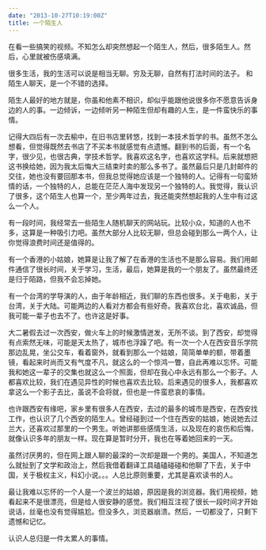 ```yaml
---
date: "2013-10-27T10:19:00Z"
title: 一个陌生人
---
```



在看一些搞笑的视频。不知怎么却突然想起一个陌生人，然后，很多陌生人。然后，心里就被伤感填满。


很多生活，我的生活可以说是相当无聊。穷及无聊，自然有打法时间的法子。
和陌生人聊天，是一个不错的选择。

陌生人最好的地方就是，你虽和他素不相识，却似乎能跟他说很多你不愿意告诉身边的人的事。一边倾诉，一边倾听另一种陌生但却有趣的人生，是一件蛮快乐的事情。

记得大四后有一次去榆中，在旧书店里转悠，找到一本技术哲学的书。虽然不怎么想看，但觉得既然去书店了不买本书就感觉有点遗憾。翻到书的后面，有一个名字，很少见，也很古典，学技术哲学。我喜欢这名字，也喜欢这学科。后来就想把这书换给她，因为我太后悔大三结束时卖的那么多书了。虽然最后只是几封邮件的交往，她也没有要回那本书，但我总觉得她应该是一个独特的人。记得有一句蛮矫情的话，一个独特的人，总能在茫茫人海中发现另一个独特的人。我觉得，我认识了很多，这个陌生人也算一个，至少两年过去，我还能突然想起我的人生中有过这么一个人。

有一段时间，我经常去一些陌生人随机聊天的网站玩。比较小众，知道的人也不多，这算是一种吸引力吧。虽然大部分人比较无聊，但总会碰到那么一两个人，让你觉得浪费时间还是值得的。

有一个香港的小姑娘，她算是让我了解了在香港的生活也不是那么容易。我们用邮件通信了很长时间，关于学习，生活，最后，她算是我的一个朋友了。虽然最终还是归于陌路，但我不会忘掉她。

有一个台湾的学导演的人，由于年龄相近，我们聊的东西也很多。关于电影，关于台湾，关于大陆。可能两边的人看对方都会有些好奇。我喜欢台北，喜欢诚品，但我可能一辈子也去不了。也许这是好事。

大二暑假去过一次西安，做火车上的时候激情迸发，无所不谈。到了西安，却觉得有点索然无味，可能是天太热了，城市也浮躁了吧。有一次一个人在西安音乐学院那边乱晃，坐公交车，看着窗外，就看到那么一个姑娘，简简单单的额，带着墨镜，看起来时尚而又有气度不凡，就这么的一个惊鸿一瞥，自此再难以忘怀。可能我和她这一辈子的交集也就这么一个照面，但却在我心中永远有那么一个影子。人都喜欢比较，我们在遇见异性的时候也喜欢去比较。后来遇见的很多人，我都喜欢拿这么一个影子去比，虽说不会将就，但也是一件蛮悲哀的事情。

也许跟西安有缘吧，家乡里有很多人在西安，去过的最多的城市是西安，在西安找工作，也认识了几个西安的陌生人。曾经碰到过一个住在西安的姑娘，她说她去过兰大，还喜欢过那里的一个男生。听她讲那些感情生活，以及现在的哀伤和后悔，就像认识多年的朋友一样。现在算是暂时分开，我也在等着她回来的一天。

虽然讨厌男的，但在网上跟人聊的最深的一次却是跟一个男的。美国人，不知道怎么就扯到了文学和政治上，然后我借着翻译工具磕磕碰碰和他聊了下去，关于中国，关于极权主义，科幻小说。。。人总比原则重要，尤其是喜欢读书的人。

最让我难以忘怀的一个人是一个波兰的姑娘，原因是我的浏览器。我们用视频，她看起来不是很漂亮，但是给人很安静的感觉。我们相互注视了很长一段时间才开始说话，丝毫也没有觉得尴尬。但没多久，浏览器崩溃。然后，一切都没了，只剩下遗憾和记忆。

认识人总归是一件太累人的事情。


